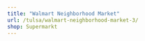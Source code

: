 ```yaml
---
title: "Walmart Neighborhood Market"
url: /tulsa/walmart-neighborhood-market-3/
shop: Supermarkt
---
```

